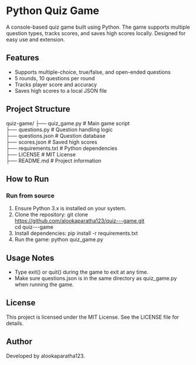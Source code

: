 # Python Quiz Game

A console-based quiz game built using Python. The game supports multiple question types, tracks scores, and saves high scores locally. Designed for easy use and extension.

## Features

- Supports multiple-choice, true/false, and open-ended questions  
- 5 rounds, 10 questions per round  
- Tracks player score and accuracy  
- Saves high scores to a local JSON file  

## Project Structure

quiz-game/
├── quiz_game.py         # Main game script  
├── questions.py         # Question handling logic  
├── questions.json       # Question database  
├── scores.json          # Saved high scores  
├── requirements.txt     # Python dependencies  
├── LICENSE              # MIT License  
├── README.md            # Project information  

## How to Run

### Run from source

1. Ensure Python 3.x is installed on your system.  
2. Clone the repository:
   git clone https://github.com/alookaparatha123/quiz---game.git  
   cd quiz---game  
3. Install dependencies:
   pip install -r requirements.txt  
4. Run the game:
   python quiz_game.py  

## Usage Notes

- Type exit() or quit() during the game to exit at any time.  
- Make sure questions.json is in the same directory as quiz_game.py when running the game.  

## License

This project is licensed under the MIT License. See the LICENSE file for details.  

## Author

Developed by alookaparatha123.
